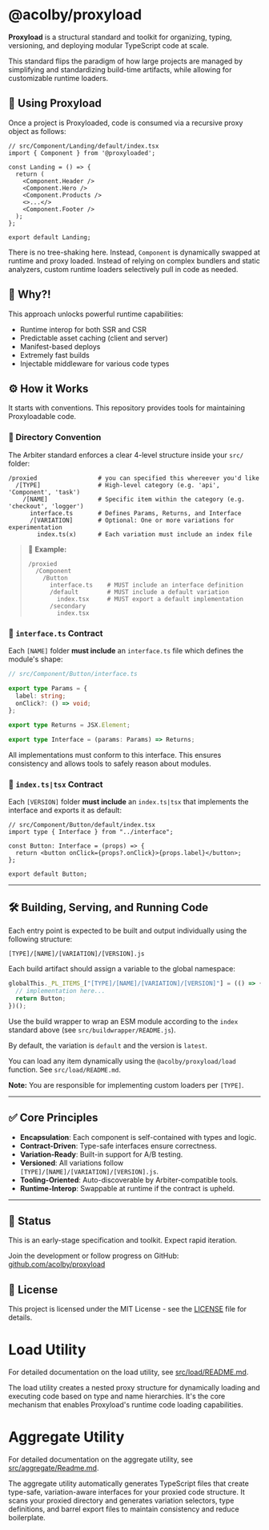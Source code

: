# @acolby/proxyload

**Proxyload** is a structural standard and toolkit for organizing, typing, versioning, and deploying modular TypeScript code at scale.

This standard flips the paradigm of how large projects are managed by simplifying and standardizing build-time artifacts, while allowing for customizable runtime loaders.

## 📁 Using Proxyload

Once a project is Proxyloaded, code is consumed via a recursive proxy object as follows:

```tsx
// src/Component/Landing/default/index.tsx
import { Component } from '@proxyloaded';

const Landing = () => {
  return (
    <Component.Header />
    <Component.Hero />
    <Component.Products />
    <>...</>
    <Component.Footer />
  );
};

export default Landing;
```

There is no tree-shaking here. Instead, `Component` is dynamically swapped at runtime and proxy loaded. Instead of relying on complex bundlers and static analyzers, custom runtime loaders selectively pull in code as needed.

## 🤯 Why?!

This approach unlocks powerful runtime capabilities:

- Runtime interop for both SSR and CSR
- Predictable asset caching (client and server)
- Manifest-based deploys
- Extremely fast builds
- Injectable middleware for various code types

## ⚙️ How it Works

It starts with conventions. This repository provides tools for maintaining Proxyloadable code.

### 📁 Directory Convention

The Arbiter standard enforces a clear 4-level structure inside your `src/` folder:

```
/proxied                 # you can specified this whereever you'd like
  /[TYPE]                # High-level category (e.g. 'api', 'Component', 'task')
    /[NAME]              # Specific item within the category (e.g. 'checkout', 'logger')
      interface.ts       # Defines Params, Returns, and Interface
      /[VARIATION]       # Optional: One or more variations for experimentation
        index.ts(x)      # Each variation must include an index file
```

> 🧠 **Example:**
>
> ```
> /proxied
>   /Component
>     /Button
>       interface.ts    # MUST include an interface definition
>       /default        # MUST include a default variation
>         index.tsx     # MUST export a default implementation
>       /secondary
>         index.tsx
> ```

### 📐 `interface.ts` Contract

Each `[NAME]` folder **must include** an `interface.ts` file which defines the module's shape:

```ts
// src/Component/Button/interface.ts

export type Params = {
  label: string;
  onClick?: () => void;
};

export type Returns = JSX.Element;

export type Interface = (params: Params) => Returns;
```

All implementations must conform to this interface. This ensures consistency and allows tools to safely reason about modules.

### 📐 `index.ts|tsx` Contract

Each `[VERSION]` folder **must include** an `index.ts|tsx` that implements the interface and exports it as default:

```tsx
// src/Component/Button/default/index.tsx
import type { Interface } from "../interface";

const Button: Interface = (props) => {
  return <button onClick={props?.onClick}>{props.label}</button>;
};

export default Button;
```

---

## 🛠️ Building, Serving, and Running Code

Each entry point is expected to be built and output individually using the following structure:

```
[TYPE]/[NAME]/[VARIATION]/[VERSION].js
```

Each build artifact should assign a variable to the global namespace:

```js
globalThis._PL_ITEMS_["[TYPE]/[NAME]/[VARIATION]/[VERSION]"] = (() => {
  // implementation here...
  return Button;
})();
```

Use the build wrapper to wrap an ESM module according to the `index` standard above (see `src/buildwrapper/README.js`).

By default, the variation is `default` and the version is `latest`.

You can load any item dynamically using the `@acolby/proxyload/load` function. See `src/load/README.md`.

**Note:** You are responsible for implementing custom loaders per `[TYPE]`.

---

## ✅ Core Principles

- **Encapsulation**: Each component is self-contained with types and logic.
- **Contract-Driven**: Type-safe interfaces ensure correctness.
- **Variation-Ready**: Built-in support for A/B testing.
- **Versioned**: All variations follow `[TYPE]/[NAME]/[VARIATION]/[VERSION].js`.
- **Tooling-Oriented**: Auto-discoverable by Arbiter-compatible tools.
- **Runtime-Interop**: Swappable at runtime if the contract is upheld.

---

## 🚧 Status

This is an early-stage specification and toolkit. Expect rapid iteration.

Join the development or follow progress on GitHub: [github.com/acolby/proxyload](https://github.com/acolby/proxyload)

## 📄 License

This project is licensed under the MIT License - see the [LICENSE](LICENSE) file for details.

# Load Utility

For detailed documentation on the load utility, see [src/load/README.md](src/load/README.md).

The load utility creates a nested proxy structure for dynamically loading and executing code based on type and name hierarchies. It's the core mechanism that enables Proxyload's runtime code loading capabilities.

# Aggregate Utility

For detailed documentation on the aggregate utility, see [src/aggregate/Readme.md](src/aggregate/Readme.md).

The aggregate utility automatically generates TypeScript files that create type-safe, variation-aware interfaces for your proxied code structure. It scans your proxied directory and generates variation selectors, type definitions, and barrel export files to maintain consistency and reduce boilerplate.
